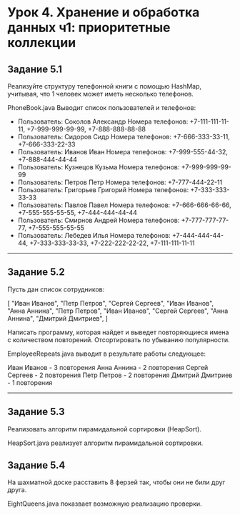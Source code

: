Урок 4. Хранение и обработка данных ч1: приоритетные коллекции
=========================================

## Задание 5.1
Реализуйте структуру телефонной книги с помощью HashMap, учитывая, что 1 человек может иметь несколько телефонов.

PhoneBook.java Выводит список пользователей и телефонов:

- Пользователь: Соколов Александр Номера телефонов: +7-111-111-11-11, +7-999-999-99-99, +7-888-888-88-88
- Пользователь: Сидоров Сидр Номера телефонов: +7-666-333-33-11, +7-666-333-22-33
- Пользователь: Иванов Иван Номера телефонов: +7-999-555-44-32, +7-888-444-44-44
- Пользователь: Кузнецов Кузьма Номера телефонов: +7-999-999-99-99
- Пользователь: Петров Петр Номера телефонов: +7-777-444-22-11
- Пользователь: Григорьев Григорий Номера телефонов: +7-333-333-33-33
- Пользователь: Павлов Павел Номера телефонов: +7-666-666-66-66, +7-555-555-55-55, +7-444-444-44-44
- Пользователь: Смирнов Андрей Номера телефонов: +7-777-777-77-77, +7-555-555-55-55
- Пользователь: Лебедев Илья Номера телефонов: +7-444-444-44-44, +7-333-333-33-33, +7-222-222-22-22, +7-111-111-11-11

____

## Задание 5.2
Пусть дан список сотрудников:

[
"Иван Иванов",
"Петр Петров",
"Сергей Сергеев",
"Иван Иванов",
"Анна Аннина",
"Петр Петров",
"Иван Иванов",
"Сергей Сергеев",
"Анна Аннина",
"Дмитрий Дмитриев",
]

Написать программу, которая найдет и выведет повторяющиеся имена с количеством повторений. Отсортировать по убыванию популярности.

EmployeeRepeats.java выводит в результате работы следующее:

Иван Иванов - 3 повторения
Анна Аннина - 2 повторения
Сергей Сергеев - 2 повторения
Петр Петров - 2 повторения
Дмитрий Дмитриев - 1 повторения

____

## Задание 5.3
Реализовать алгоритм пирамидальной сортировки (HeapSort).

HeapSort.java реализует алгоритм пирамидальной сортировки.

## Задание 5.4
На шахматной доске расставить 8 ферзей так, чтобы они не били друг друга.

EightQueens.java показвает возможную реализацию проверки.